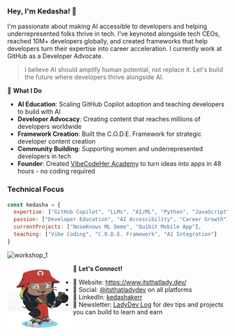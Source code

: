### Hey, I'm Kedasha! 👋

I'm passionate about making AI accessible to developers and helping underrepresented folks thrive in tech. I've keynoted alongside tech CEOs, reached 10M+ developers globally, and created frameworks that help developers turn their expertise into career acceleration. I currently work at GitHub as a Developer Advocate.

> I believe AI should amplify human potential, not replace it. Let's build the future where developers thrive alongside AI.

🎯 **What I Do**

- **AI Education**: Scaling GitHub Copilot adoption and teaching developers to build with AI
- **Developer Advocacy**: Creating content that reaches millions of developers worldwide
- **Framework Creation**: Built the C.O.D.E. Framework for strategic developer content creation
- **Community Building**: Supporting women and underrepresented developers in tech
- **Founder**: Created [VibeCodeHer Academy](https://www.linkedin.com/company/vibecodeher-academy/) to turn ideas into apps in 48 hours - no coding required

### Technical Focus
```js
const kedasha = {
  expertise: ["GitHub Copilot", "LLMs", "AI/ML", "Python", "JavaScript"],
  passion: ["Developer Education", "AI Accessibility", "Career Growth"],
  currentProjects: ["NoseKnows ML Demo", "Quibit Mobile App"],
  teaching: ["Vibe Coding", "C.O.D.E. Framework", "AI Integration"]
}
```
  
![workshop_1](https://github.com/user-attachments/assets/ea0f9beb-7f9c-4106-8742-95eb2d72404a)
  

<img align="left" width="150" height="150" src="https://github.com/LadyKerr/LadyKerr/blob/main/assets/octokadie.png" alt="kedasha's instagram page @itsthatladydev">

🌟 **Let's Connect!**

- 🔗 Website: https://www.itsthatlady.dev/
- 📱 Social: [@itsthatladydev](https://www.instagram.com/itsthatlady.dev/) on all platforms
- 💼 LinkedIn: [kedashakerr](https://www.linkedin.com/in/kedashakerr/)
- 📧 Newsletter: [LadyDev Log](https://www.itsthatlady.dev/newsletter) for dev tips and projects you can build to learn and earn

